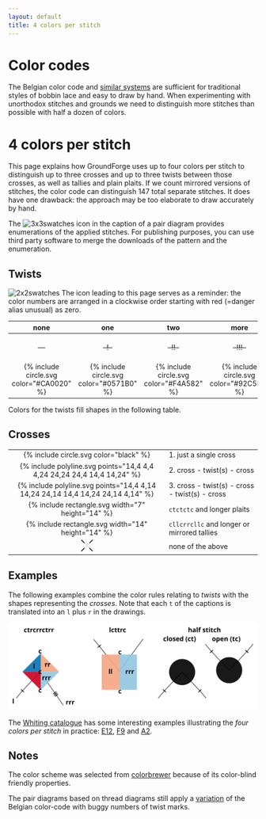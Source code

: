 ```yaml
---
layout: default
title: 4 colors per stitch
---
```


Color codes
===========

The Belgian color code and [similar systems](Color-Code) are sufficient for traditional styles of bobbin lace and easy to draw by hand.
When experimenting with unorthodox stitches and grounds we need to distinguish more stitches than possible with half a dozen of colors.

4 colors per stitch
===================

This page explains how GroundForge uses up to four colors per stitch to
distinguish up to three crosses and up to three twists
between those crosses, as well as tallies and plain plaits.
If we count mirrored versions of stitches, the color code can distinguish 147 total
separate stitches. It does have one drawback: the approach may be too elaborate to 
draw accurately by hand.

The ![3x3swatches](/GroundForge/images/swatches.png) icon in the caption of a pair diagram
provides enumerations of the applied stitches. 
For publishing purposes, you can use third party software to merge
the downloads of the pattern and the enumeration.

Twists
------

![2x2swatches](/GroundForge/images/to-color-rules.png) The icon leading to this page serves as a reminder:
the color numbers are arranged in a clockwise order starting with red (=danger alias unusual) as zero.

| none| one | two | more | |
| :---: | :---: | :---: | :---: | :--- |
| ~~&nbsp;&nbsp;&nbsp;&nbsp;~~ | ~~&nbsp; ! &nbsp;~~ | ~~&nbsp; !! &nbsp;~~ | ~~&nbsp; !!! &nbsp;~~ | twists between stitches |
| {% include circle.svg color="#CA0020" %}  | {% include circle.svg color="#0571B0" %} | {% include circle.svg color="#F4A582" %} | {% include circle.svg color="#92C5DE" %} | twists between crosses |

Colors for the twists fill shapes in the following table.

Crosses
-------

| | |
| :---: | :--- |
| {% include circle.svg color="black" %} | 1. just a single cross |
| {% include polyline.svg points="14,4 4,4 4,24 24,24 24,4 14,4 14,24" %} | 2. cross - twist(s) - cross |
| {% include polyline.svg points="14,4 4,14 14,24 24,14 14,4 14,24 24,14 4,14" %} | 3. cross - twist(s) - cross - twist(s) - cross |
| {% include rectangle.svg width="7" height="14" %} | `ctctctc` and longer plaits |
| {% include rectangle.svg width="14" height="14" %} | `cllcrrcllc` and longer or mirrored tallies |
| ![](images/other-stitches.png) | none of the above |

Examples
--------

The following examples combine the color rules relating to _twists_ with the shapes representing the _crosses_.
Note that each `t` of the captions is translated into an `l` plus `r` in the drawings.

![](images/examples.svg)

The [Whiting catalogue](gw-lace-to-gf) has some interesting examples illustrating the _four colors per stitch_ in practice:
[E12](/GroundForge/tiles?whiting=E12_P167&patchWidth=20&patchHeight=20&h1=ct&c1=ctctt&a1=ctctt&i2=ctrct&h2=ct&g2=ct&f2=ct&e2=ctlct&h3=ct&g3=ct&f3=ct&b3=ctctt&i4=ctrct&h4=ct&g4=ct&f4=ct&e4=ctlct&f5=ct&c5=ctct&a5=ctct&j6=ctrct&i6=ct&h6=ct&g6=ctct&f6=ct&e6=ct&d6=ctlct&i7=ct&e7=ct&j8=ct&i8=ct&h8=ctlct&f8=ctrct&e8=ct&d8=ct&c8=ctlct&a8=ctrct&j9=ct&d9=ct&j10=ct&i10=ctlct&e10=ctrct&d10=ct&c10=ct&b10=ctct&a10=ct&tile=7-4----7--,x-xwaaa1cy,-5-x-788-x,y-wxa111cx,7-4--7----,x-x2a1cdd6,x-x-7---4-,8-1a1c-b8d,---7-x-x-4,d3a1cx-xb8&footsideStitch=ctctt&tileStitch=ct&headsideStitch=ctctt&shiftColsSW=-5&shiftRowsSW=10&shiftColsSE=5&shiftRowsSE=10),
[F9](/GroundForge/tiles?whiting=F9_P185&patchWidth=26&patchHeight=26&m1=ctc&e1=ctc&o3=llcttctt&k3=cttctt&g3=ctcrrrctc&e3=ctc&c3=ctcllctc&g4=ctc&e4=ctc&i5=llctctt&g5=ctc&e5=ctc&c5=ctc&a5=rrctctt&e6=ctc&c6=ctc&o7=cttctt&k7=cttctt&g7=ctcrrctcrr&e7=ctc&c7=ctcllctcll&tile=--x-5-x---x-c-x-,-----w-----y-w--,--g-g-c---b---c-,---w8-mv-yx---xw,h-g-f-f-5-x---x-,-w8-mv---w-----y,--f-f-c---c---b-,--xw--x---xw-yx-&footsideStitch=ctctt&tileStitch=ctc&headsideStitch=ctctt&shiftColsSW=-8&shiftRowsSW=8&shiftColsSE=8&shiftRowsSE=8)
and [A2](/GroundForge/tiles?whiting=A2_P71&tile=831,4-7,-5-&headside=d,-,c,-&footside=b,-,a,-&footsideStitch=ctctt&patchWidth=9&patchHeight=10&k1=lctctt&d1=ct&c1=ctct&b1=ct&a1=rctctt&d2=ctct&b2=ctct&k3=lctctt&c3=ctct&a3=rctctt&tileStitch=ctct&headsideStitch=ctctt&shiftColsSW=-2&shiftRowsSW=2&shiftColsSE=2&shiftRowsSE=2).

Notes
-----

The color scheme was selected from [colorbrewer](https://colorbrewer2.org/?type=diverging&scheme=RdBu&n=5)
because of its color-blind friendly properties.

The pair diagrams based on thread diagrams still apply a [variation](Color-Code) of the Belgian color-code with buggy numbers of twist marks. 
